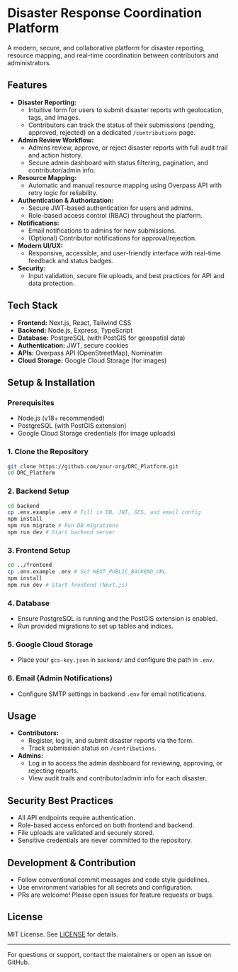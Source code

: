 # Disaster Response Coordination Platform

A modern, secure, and collaborative platform for disaster reporting, resource mapping, and real-time coordination between contributors and administrators.

## Features

- **Disaster Reporting:**
  - Intuitive form for users to submit disaster reports with geolocation, tags, and images.
  - Contributors can track the status of their submissions (pending, approved, rejected) on a dedicated `/contributions` page.
- **Admin Review Workflow:**
  - Admins review, approve, or reject disaster reports with full audit trail and action history.
  - Secure admin dashboard with status filtering, pagination, and contributor/admin info.
- **Resource Mapping:**
  - Automatic and manual resource mapping using Overpass API with retry logic for reliability.
- **Authentication & Authorization:**
  - Secure JWT-based authentication for users and admins.
  - Role-based access control (RBAC) throughout the platform.
- **Notifications:**
  - Email notifications to admins for new submissions.
  - (Optional) Contributor notifications for approval/rejection.
- **Modern UI/UX:**
  - Responsive, accessible, and user-friendly interface with real-time feedback and status badges.
- **Security:**
  - Input validation, secure file uploads, and best practices for API and data protection.

## Tech Stack

- **Frontend:** Next.js, React, Tailwind CSS
- **Backend:** Node.js, Express, TypeScript
- **Database:** PostgreSQL (with PostGIS for geospatial data)
- **Authentication:** JWT, secure cookies
- **APIs:** Overpass API (OpenStreetMap), Nominatim
- **Cloud Storage:** Google Cloud Storage (for images)

## Setup & Installation

### Prerequisites
- Node.js (v18+ recommended)
- PostgreSQL (with PostGIS extension)
- Google Cloud Storage credentials (for image uploads)

### 1. Clone the Repository
```bash
git clone https://github.com/your-org/DRC_Platform.git
cd DRC_Platform
```

### 2. Backend Setup
```bash
cd backend
cp .env.example .env # Fill in DB, JWT, GCS, and email config
npm install
npm run migrate # Run DB migrations
npm run dev # Start backend server
```

### 3. Frontend Setup
```bash
cd ../frontend
cp .env.example .env # Set NEXT_PUBLIC_BACKEND_URL
npm install
npm run dev # Start frontend (Next.js)
```

### 4. Database
- Ensure PostgreSQL is running and the PostGIS extension is enabled.
- Run provided migrations to set up tables and indices.

### 5. Google Cloud Storage
- Place your `gcs-key.json` in `backend/` and configure the path in `.env`.

### 6. Email (Admin Notifications)
- Configure SMTP settings in backend `.env` for email notifications.

## Usage
- **Contributors:**
  - Register, log in, and submit disaster reports via the form.
  - Track submission status on `/contributions`.
- **Admins:**
  - Log in to access the admin dashboard for reviewing, approving, or rejecting reports.
  - View audit trails and contributor/admin info for each disaster.

## Security Best Practices
- All API endpoints require authentication.
- Role-based access enforced on both frontend and backend.
- File uploads are validated and securely stored.
- Sensitive credentials are never committed to the repository.

## Development & Contribution
- Follow conventional commit messages and code style guidelines.
- Use environment variables for all secrets and configuration.
- PRs are welcome! Please open issues for feature requests or bugs.

## License
MIT License. See [LICENSE](LICENSE) for details.

---

For questions or support, contact the maintainers or open an issue on GitHub.
